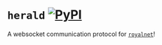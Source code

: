 # `herald` [![PyPI](https://img.shields.io/pypi/v/herald.svg)](https://pypi.org/project/royalnet/)


A websocket communication protocol for [`royalnet`](https://github.com/Steffo99/royalnet)!
